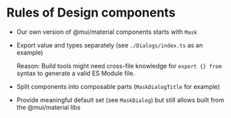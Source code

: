 # Rules of Design components

- Our own version of @mui/material components starts with `Mask`
- Export value and types separately (see `./Dialogs/index.ts` as an example)

  Reason: Build tools might need cross-file knowledge for `export {} from` syntax to generate a valid ES Module file.

- Split components into composable parts (`MaskDialogTitle` for example)
- Provide meaningful default set (see `MaskDialog`) but still allows built from the @mui/material libs
